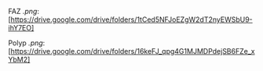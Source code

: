 FAZ _.png_: [https://drive.google.com/drive/folders/1tCed5NFJoEZgW2dT2nyEWSbU9-ihY7EO]

Polyp _.png_: [https://drive.google.com/drive/folders/16keFJ_qpg4G1MJMDPdejSB6FZe_xYbM2]
